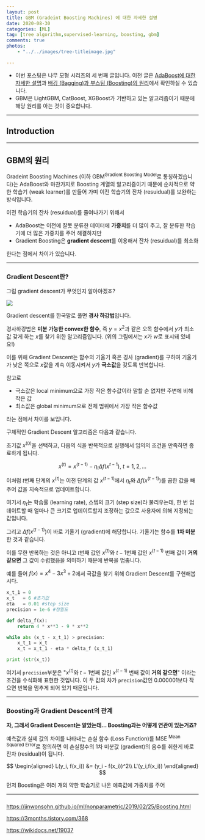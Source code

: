 ```yaml
---
layout: post
title: GBM (Gradeint Boosting Machines) 에 대한 자세한 설명 
date: 2020-08-30
categories: [ML]
tag: [tree algorithm,supervised-learning, boosting, gbm]
comments: true
photos:
    - "../../images/tree-titleimage.jpg"

---
```


* 이번 포스팅은 나무 모형 시리즈의 세 번째 글입니다. 이전 글은 [AdaBoost에 대한 자세한 설명](https://assaeunji.github.io/ml/2020-08-14-adaboost/)과 [배깅 (Bagging)과 부스팅 (Boosting)의 원리](https://assaeunji.github.io/ml/2020-08-06-tree/)에서 확인하실 수 있습니다.
* GBM은 LightGBM, CatBoost, XGBoost가 기반하고 있는 알고리즘이기 때문에 해당 원리를 아는 것이 중요합니다.


---
## Introduction



---
## GBM의 원리

Gradeint Boosting Machines (이하 GBM<sup>Gradient Boosting Model</sup>로 통칭하겠습니다)는 AdaBoost와 마찬가지로 Boosting 계열의 알고리즘이기 때문에 순차적으로 약한 학습기 (weak learner)를 만들어 가며 이전 학습기의 잔차 (resuidual)를 보완하는 방식입니다.


이전 학습기의 잔차 (resuidual)를 줄여나가기 위해서
* AdaBoost는 이전에 잘못 분류한 데이터에 **가중치**를 더 많이 주고, 잘 분류한 학습기에 더 많은 가중치를 주어 해결하지만
* Gradient Boosting은 **gradient descent**를 이용해서 잔차 (resuidual)를 최소화

한다는 점에서 차이가 있습니다.


---
### Gradient Descent란?

그럼 gradient descent가 무엇인지 알아야겠죠?

![](../../images/gbm-gradient.png)

Gradient descent를 한국말로 풀면 **경사 하강법**입니다. 

경사하강법은 **미분 가능한 convex한 함수**, 즉 $y=x^2$과 같은 오목 함수에서 $y$가 최소값 갖게 하는 $x$를 찾기 위한 알고리즘입니다. (위의 그림에서는 $x$가 $w$로 표시돼 있네요!) 

이를 위해 Gradient Descent는 함수의 기울기 혹은 경사 (gradient)를 구하여 기울기가 낮은 쪽으로 $x$값을 계속 이동시켜서 $y$가 **극소값**을 갖도록 반복합니다.

참고로
* 극소값은 local minimum으로 가장 작은 함수값이라 말할 순 없지만 주변에 비해 작은 값
* 최소값은 global minimum으로 전체 범위에서 가장 작은 함수값

라는 점에서 차이를 보입니다.


구체적인 Gradient Descent 알고리즘은 다음과 같습니다.

초기값 $x^{(0)}$을 선택하고, 다음의 식을 반복적으로 실행해서 임의의 조건을 만족하면 종료하게 됩니다.

$$
x^{(t)} = x^{(t-1)} -\eta_t \Delta f(x^{t-1}),\ t=1,2,...
$$

이처럼 $t$번째 단계의 $x^{(t)}$는 이전 단계의 값 $x^{(t-1)}$에서 $\eta_t$와 $\Delta f(x^{(t-1)})$를 곱한 값을 빼주어 값을 지속적으로 업데이트합니다.

여기서 $\eta_t$는 학습률 (learning rate), 스텝의 크기 (step size)라 불리우는데, 한 번 업데이트할 때 얼마나 큰 크기로 업데이트할지 조정하는 값으로 사용자에 의해 지정되는 값입니다.

그리고 $\Delta f(x^{(t-1)})$이 바로 기울기 (gradient)에 해당합니다. 기울기는 함수를 **1차 미분**한 것과 같습니다.

이를 무한 반복하는 것은 아니고 $t$번째 값인 $x^{(t)}$와 $t-1$번째 값인 $x^{(t-1)}$ 번째 값이 **거의 같으면** 그 값이 수렴했음을 의미하기 때문에 반복을 멈춥니다. 

예를 들어 $f(x) = x^4 - 3x^3 +2$에서 극값을 찾기 위해 Gradient Descent를 구현해봅시다.

```python
x_t_1 = 0
x_t   = 6 #초기값
eta   = 0.01 #step size
precision = 1e-6 #정밀도

def delta_f(x):
    return 4 * x**3 - 9 * x**2

while abs (x_t - x_t_1) > precision:
    x_t_1 = x_t
    x_t = x_t_1 - eta * delta_f (x_t_1)

print (str(x_t))
```
여기서 `precision`부분은 "$x^{(t)}$와 $t-1$번째 값인 $x^{(t-1)}$ 번째 값이 **거의 같으면**" 이라는 조건을 수식화해 표현한 것입니다. 
이 두 값의 차가 `precision`값인 0.000001보다 작으면 반복을 멈추게 되어 있기 때문입니다.

---
### Boosting과 Gradient Descent의 관계

**자, 그래서 Gradient Descent는 알았는데... Boosting과는 어떻게 연관이 있는거죠?**

예측값과 실제 값의 차이를 나타내는 손실 함수 (Loss Function)를 MSE <sup>Mean Squared Error</sup>로 정의하면 이 손실함수의 1차 미분값 (gradient)의 음수를 취한게 바로 잔차 (residual)이 됩니다.

$$
\begin{aligned}
L(y_i, f(x_i)) &= (y_i - f(x_i))^2\\
L'(y_i,f(x_i))
\end{aligned}
$$



먼저 Boosting은 여러 개의 약한 학습기로 나온 예측값에 가중치를 주어 




---
### 



https://jinwonsohn.github.io/ml/nonparametric/2019/02/25/Boosting.html


https://3months.tistory.com/368

https://wikidocs.net/19037
